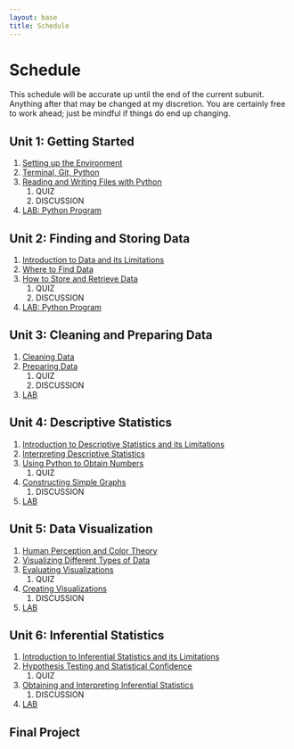 ```yaml
---
layout: base
title: Schedule
---
```

# Schedule
This schedule will be accurate up until the end of the current subunit. Anything after that may be changed at my discretion. You are certainly free to work ahead; just be mindful if things do end up changing.

## Unit 1: Getting Started
  1. [Setting up the Environment]({{site.baseurl}}/units/01/01/)
  2. [Terminal, Git, Python]({{site.baseurl}}/units/01/02/)
  3. [Reading and Writing Files with Python]({{site.baseurl}}/units/01/03/)
     1. QUIZ
     2. DISCUSSION
  4. [LAB: Python Program]({{site.baseurl}}/units/01/04/)

## Unit 2: Finding and Storing Data
  1. [Introduction to Data and its Limitations]({{site.baseurl}}/units/02/01/)
  2. [Where to Find Data]({{site.baseurl}}/units/02/02/)
  3. [How to Store and Retrieve Data]({{site.baseurl}}/02/03/)
     1. QUIZ
     2. DISCUSSION
  4. [LAB: Python Program]({{site.baseurl}}/units/02/04/)

## Unit 3: Cleaning and Preparing Data
  1. [Cleaning Data]({{site.baseurl}}/units/03/01/)
  2. [Preparing Data]({{site.baseurl}}/units/03/02/)
     1. QUIZ
     2. DISCUSSION
  3. [LAB]({{site.baseurl}}/units/03/03/)

## Unit 4: Descriptive Statistics
  1. [Introduction to Descriptive Statistics and its Limitations]({{site.baseurl}}/units/04/01/)
  2. [Interpreting Descriptive Statistics]({{site.baseurl}}/units/04/02/)
  3. [Using Python to Obtain Numbers]({{site.baseurl}}/units/04/03/)
     1. QUIZ
  4. [Constructing Simple Graphs]({{site.baseurl}}/units/04/04/)
     1. DISCUSSION
  5. [LAB]({{site.baseurl}}/units/04/05/)

## Unit 5: Data Visualization
  1. [Human Perception and Color Theory]({{site.baseurl}}/units/05/01/)
  2. [Visualizing Different Types of Data]({{site.baseurl}}/units/05/02/)
  3. [Evaluating Visualizations]({{site.baseurl}}/units/05/03/)
     1. QUIZ
  4. [Creating Visualizations]({{site.baseurl}}/units/05/04)
     1. DISCUSSION
  5. [LAB]({{site.baseurl}}/units/05/05/)

## Unit 6: Inferential Statistics
  1. [Introduction to Inferential Statistics and its Limitations]({{site.baseurl}}/units/06/01/)
  2. [Hypothesis Testing and Statistical Confidence]({{site.baseurl}}/units/06/02/)
     1. QUIZ
  3. [Obtaining and Interpreting Inferential Statistics]({{site.baseurl}}/units/06/03)
     1. DISCUSSION
  4. [LAB]({{site.baseurl}}/units/06/04/)

## Final Project